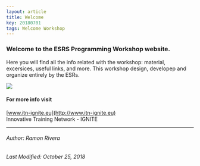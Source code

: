 ```yaml
---
layout: article
title: Welcome
key: 20180701
tags: Welcome Workshop
---
```


### Welcome to the ESRS Programming Workshop website. 
Here you will find all the info related with the workshop: material, excersices, useful links, and more.
This workshop design, developep and organize entirely by the ESRs.

![](https://i.imgur.com/KMVYY8O.png)  

#### For more info visit
[www.itn-ignite.eu](http://www.itn-ignite.eu)   
Innovative Training Network - IGNITE    

---
###### Author: Ramon Rivera  
###### Last Modified: October 25, 2018  
